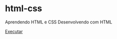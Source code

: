 # html-css
 Aprendendo HTML e CSS
 Desenvolvendo com HTML

 <a href="https://github.com/tecno-informatica/html-css/tree/main/exe001">Executar</a>
